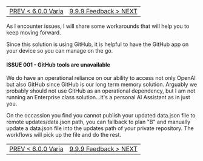 <TABLE width="100%"><TR><TD align="left"><a href="‐-6.0.0-Varia.md">PREV < 6.0.0 Varia</a></TD><TD align="right"><a href="‐-9.9.9-Feedback.md">9.9.9 Feedback > NEXT</a></TD></TR></TABLE>

As I encounter issues, I will share some workarounds that will help you to keep moving forward.

Since this solution is using GitHub, it is helpful to have the GitHub app on your device so you can manage on the go.

#### ISSUE 001 - GitHub tools are unavailable

We do have an operational reliance on our ability to access not only OpenAI but also GitHub since GitHub is our long term memory solution. Arguably we probably should not use GitHub as an operational dependency, but I am not running an Enterprise class solution...it's a personal AI Assistant as in just you.

On the occassion you find you cannot publish your updated data.json file to remote updates/data.json path, you can fallback to plan "B" and manually update a data.json file into the updates path of your private repository. The workflows will pick up the file and do the rest.


<TABLE width="100%"><TR><TD align="left"><a href="‐-6.0.0-Varia.md">PREV < 6.0.0 Varia</a></TD><TD align="right"><a href="‐-9.9.9-Feedback.md">9.9.9 Feedback > NEXT</a></TD></TR></TABLE>
